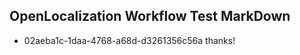 ## OpenLocalization Workflow Test MarkDown
* 02aeba1c-1daa-4768-a68d-d3261356c56a 
thanks!<!--HONumber=Mar16_HO3-->

